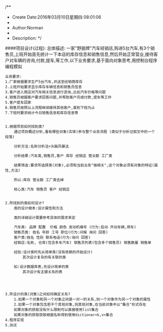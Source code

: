 /**
* Create Date:2016年03月10日星期四 08:01:06
* 
* Author:Norman
* 
* Description: 
*/

####项目设计(过程):
    总体描述:
        一家"野狼牌"汽车经销店,购进5台汽车,有3个销售员,上班开始首先统计一下本店的库存信息和销售信息,然后开始正常营业,接待客户对车辆的咨询,付款,提车,等工作,以下业务要求,基于面向对象思考,用控制台程序编程模拟

    业务要求:
    1.厂家根据要求生产5台汽车,并送至经销商库存
    2.上班开始要求显示库存车辆信息和销售员信息
    3.客户进入商店对汽车相关信息进行咨询,比如汽车价格等问题
    4.销售员根据客户要求回答问题,并帮助客户完成付款,提车等工作
    5.客户提车回家
    6.销售员按照以上流程继续接待其他客户,直到下班为止
    7.下班时要求统计今日销售信息和库存信息等
        

    1.根据项目如何找到类?
        通过项目概述分析,看有哪些对象(实体)参与整个业务流程 (类似于分析记叙文中的一个段落)
        
        分析方法:名称分析法+头脑风暴法

        分析结果:汽车类,销售员,客户 库存 经销店 营业额 工厂类

        结果筛选:要求所选择类(对象),必须和当前业务"强相关",这个对象必须有对象的特征(属性,方法)

        所以:库存 营业额 工厂类去掉

        核心类:汽车 销售员 客户 经销店


    2.所找到的类如何设计?
        类的设计根本:设计属性和方法

        类的详细设计需要参考具体的需求来定

        汽车类: 品牌 配置  价格 颜色 发动机编号 (行为:启动 开动车辆,停车)
        销售员类: 姓名 年龄 工号 职位(行为:问候 询问 回答)
        客户类:姓名 性别 联系电话(行为:询问 回答)
        经销店:名称, 仓库(包含多车汽车) 销售员列表(包含多个销售员) 销售数量 销售单 
        
        经验:设计类时先从简单类(没有依赖的开始设计)
            其次设计复杂的有关联的类

        如:设计数据库表,先设计简单的表
            其次设计有主键关系的表




    3.所设计的类(对象)之间如何确定关系?
        1.如果一个对象和另一个对象之间是一对一的关系,则一个对象作为另一个对象的属性
        2.如果一个对象包含若干个其他对象,则其他对象,在当前对象中以"集合"形式存在
        如果对象的获取没有什么限制可以直接使用list集合
        如果对象的获取获取根据名称得到使用dictionar<k,v>集合
    4.程序实现
    5.测试
